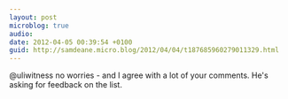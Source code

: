 ```yaml
---
layout: post
microblog: true
audio: 
date: 2012-04-05 00:39:54 +0100
guid: http://samdeane.micro.blog/2012/04/04/t187685960279011329.html
---
```

@uliwitness no worries - and I agree with a lot of your comments. He's asking for feedback on the list.
